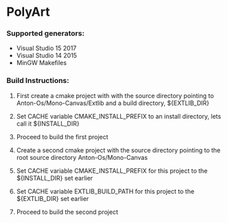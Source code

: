 # PolyArt

### Supported generators:

- Visual Studio 15 2017
- Visual Studio 14 2015
- MinGW Makefiles

### Build Instructions:

1. First create a cmake project with with the source directory pointing to Anton-Os/Mono-Canvas/Extlib and a build directory, ${EXTLIB_DIR}
2. Set CACHE variable CMAKE_INSTALL_PREFIX to an install directory, lets call it ${INSTALL_DIR}
3. Proceed to build the first project

4. Create a second cmake project with the source directory pointing to the root source directory Anton-Os/Mono-Canvas
5. Set CACHE variable CMAKE_INSTALL_PREFIX for this project to the ${INSTALL_DIR} set earlier
6. Set CACHE variable EXTLIB_BUILD_PATH for this project to the ${EXTLIB_DIR} set earlier
7. Proceed to build the second project
